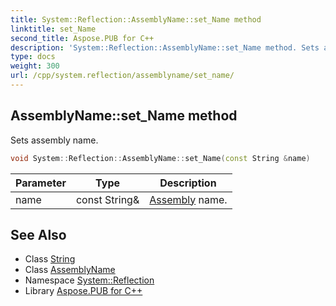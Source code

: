 ```yaml
---
title: System::Reflection::AssemblyName::set_Name method
linktitle: set_Name
second_title: Aspose.PUB for C++
description: 'System::Reflection::AssemblyName::set_Name method. Sets assembly name in C++.'
type: docs
weight: 300
url: /cpp/system.reflection/assemblyname/set_name/
---
```

## AssemblyName::set_Name method


Sets assembly name.

```cpp
void System::Reflection::AssemblyName::set_Name(const String &name)
```


| Parameter | Type | Description |
| --- | --- | --- |
| name | const String\& | [Assembly](../../assembly/) name. |

## See Also

* Class [String](../../../system/string/)
* Class [AssemblyName](../)
* Namespace [System::Reflection](../../)
* Library [Aspose.PUB for C++](../../../)
